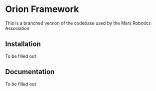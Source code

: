 # Orion Framework

This is a branched version of the codebase used by the Mars Robotics Association

## Installation

To be filled out

## Documentation

To be filled out